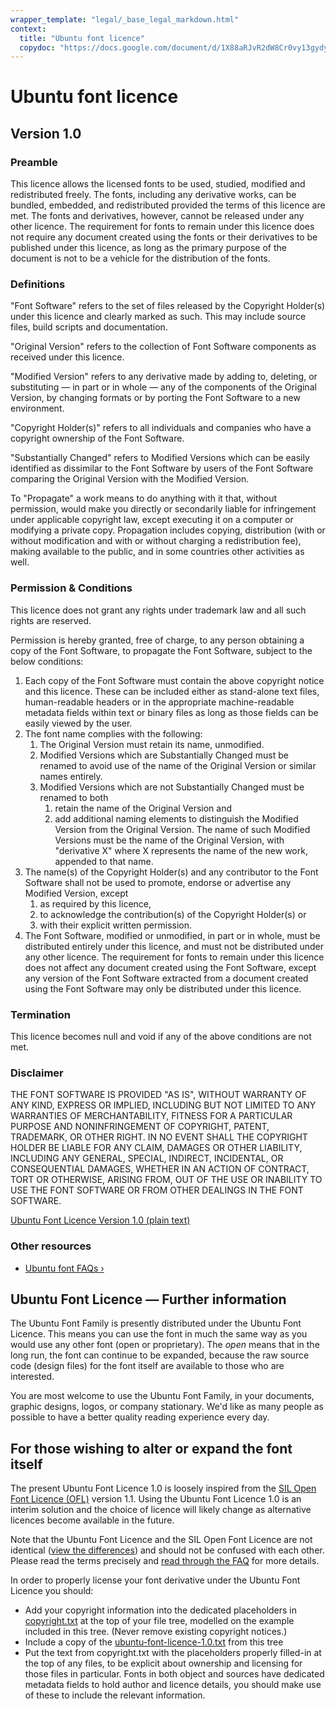 ```yaml
---
wrapper_template: "legal/_base_legal_markdown.html"
context:
  title: "Ubuntu font licence"
  copydoc: "https://docs.google.com/document/d/1X88aRJvR2dW8Cr0vy13gydyUPv-p-L13PHbFgTgyGdE/edit"
---
```


# Ubuntu font licence

## Version 1.0

### Preamble

This licence allows the licensed fonts to be used, studied, modified and redistributed freely. The fonts, including any derivative works, can be bundled, embedded, and redistributed provided the terms of this licence are met. The fonts and derivatives, however, cannot be released under any other licence. The requirement for fonts to remain under this licence does not require any document created using the fonts or their derivatives to be published under this licence, as long as the primary purpose of the document is not to be a vehicle for the distribution of the fonts.

### Definitions

"Font Software" refers to the set of files released by the Copyright Holder(s) under this licence and clearly marked as such. This may include source files, build scripts and documentation.

"Original Version" refers to the collection of Font Software components as received under this licence.

"Modified Version" refers to any derivative made by adding to, deleting, or substituting — in part or in whole — any of the components of the Original Version, by changing formats or by porting the Font Software to a new environment.

"Copyright Holder(s)" refers to all individuals and companies who have a copyright ownership of the Font Software.

"Substantially Changed" refers to Modified Versions which can be easily identified as dissimilar to the Font Software by users of the Font Software comparing the Original Version with the Modified Version.

To "Propagate" a work means to do anything with it that, without permission, would make you directly or secondarily liable for infringement under applicable copyright law, except executing it on a computer or modifying a private copy. Propagation includes copying, distribution (with or without modification and with or without charging a redistribution fee), making available to the public, and in some countries other activities as well.

### Permission & Conditions

This licence does not grant any rights under trademark law and all such rights are reserved.

Permission is hereby granted, free of charge, to any person obtaining a copy of the Font Software, to propagate the Font Software, subject to the below conditions:

1.  Each copy of the Font Software must contain the above copyright notice and this licence. These can be included either as stand-alone text files, human-readable headers or in the appropriate machine-readable metadata fields within text or binary files as long as those fields can be easily viewed by the user.
2.  The font name complies with the following:
    1.  The Original Version must retain its name, unmodified.
    2.  Modified Versions which are Substantially Changed must be renamed to avoid use of the name of the Original Version or similar names entirely.
    3.  Modified Versions which are not Substantially Changed must be renamed to both
        1.  retain the name of the Original Version and
        2.  add additional naming elements to distinguish the Modified Version from the Original Version. The name of such Modified Versions must be the name of the Original Version, with "derivative X" where X represents the name of the new work, appended to that name.
3.  The name(s) of the Copyright Holder(s) and any contributor to the Font Software shall not be used to promote, endorse or advertise any Modified Version, except
    1.  as required by this licence,
    2.  to acknowledge the contribution(s) of the Copyright Holder(s) or
    3.  with their explicit written permission.
4.  The Font Software, modified or unmodified, in part or in whole, must be distributed entirely under this licence, and must not be distributed under any other licence. The requirement for fonts to remain under this licence does not affect any document created using the Font Software, except any version of the Font Software extracted from a document created using the Font Software may only be distributed under this licence.

### Termination

This licence becomes null and void if any of the above conditions are not met.

### Disclaimer

THE FONT SOFTWARE IS PROVIDED "AS IS", WITHOUT WARRANTY OF ANY KIND, EXPRESS OR IMPLIED, INCLUDING BUT NOT LIMITED TO ANY WARRANTIES OF MERCHANTABILITY, FITNESS FOR A PARTICULAR PURPOSE AND NONINFRINGEMENT OF COPYRIGHT, PATENT, TRADEMARK, OR OTHER RIGHT. IN NO EVENT SHALL THE COPYRIGHT HOLDER BE LIABLE FOR ANY CLAIM, DAMAGES OR OTHER LIABILITY, INCLUDING ANY GENERAL, SPECIAL, INDIRECT, INCIDENTAL, OR CONSEQUENTIAL DAMAGES, WHETHER IN AN ACTION OF CONTRACT, TORT OR OTHERWISE, ARISING FROM, OUT OF THE USE OR INABILITY TO USE THE FONT SOFTWARE OR FROM OTHER DEALINGS IN THE FONT SOFTWARE.

[Ubuntu Font Licence Version 1.0 (plain text)](https://assets.ubuntu.com/v1/81e5605d-ubuntu-font-licence-1.0.txt)

### Other resources

- [Ubuntu font FAQs ›](/legal/font-licence/faq)

## Ubuntu Font Licence — Further information

The Ubuntu Font Family is presently distributed under the Ubuntu Font Licence. This means you can use the font in much the same way as you would use any other font (open or proprietary). The _open_ means that in the long run, the font can continue to be expanded, because the raw source code (design files) for the font itself are available to those who are interested.

You are most welcome to use the Ubuntu Font Family, in your documents, graphic designs, logos, or company stationary. We'd like as many people as possible to have a better quality reading experience every day.

## For those wishing to alter or expand the font itself

The present Ubuntu Font Licence 1.0 is loosely inspired from the [SIL Open Font Licence (OFL)](https://scripts.sil.org/OFL) version 1.1. Using the Ubuntu Font Licence 1.0 is an interim solution and the choice of licence will likely change as alternative licences become available in the future.

Note that the Ubuntu Font Licence and the SIL Open Font Licence are not identical ([view the differences](/legal/font-licence/differences)) and should not be confused with each other. Please read the terms precisely and [read through the FAQ](/legal/font-licence/faq) for more details.

In order to properly license your font derivative under the Ubuntu Font Licence you should:

- Add your copyright information into the dedicated placeholders in [copyright.txt](https://assets.ubuntu.com/v1/1e2338ad-copyright.txt) at the top of your file tree, modelled on the example included in this tree. (Never remove existing copyright notices.)
- Include a copy of the [ubuntu-font-licence-1.0.txt](https://assets.ubuntu.com/v1/81e5605d-ubuntu-font-licence-1.0.txt) from this tree
- Put the text from copyright.txt with the placeholders properly filled-in at the top of any files, to be explicit about ownership and licensing for those files in particular. Fonts in both object and sources have dedicated metadata fields to hold author and licence details, you should make use of these to include the relevant information.
